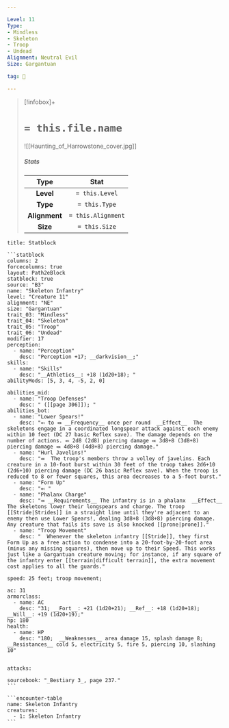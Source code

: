 ```yaml
---

Level: 11
Type:
- Mindless
- Skeleton
- Troop
- Undead
Alignment: Neutral Evil
Size: Gargantuan

tag: 👹

---
```


> [!infobox]+
> #  `= this.file.name`
> ![[Haunting_of_Harrowstone_cover.jpg]]
> ##### Stats
> Type | Stat |
> :---:|:---:|
> **Level** | `= this.Level` |
> **Type** | `= this.Type` |
> **Alignment** | `= this.Alignment` |
> **Size** | `= this.Size` |



````ad-info
title: Statblock

```statblock
columns: 2
forcecolumns: true
layout: Path2eBlock
statblock: true
source: "B3"
name: "Skeleton Infantry"
level: "Creature 11"
alignment: "NE"
size: "Gargantuan"
trait_03: "Mindless"
trait_04: "Skeleton"
trait_05: "Troop"
trait_06: "Undead"
modifier: 17
perception:
  - name: "Perception"
    desc: "Perception +17; __darkvision__;"
skills:
  - name: "Skills"
    desc: "__Athletics__: +18 (1d20+18); "
abilityMods: [5, 3, 4, -5, 2, 0]

abilities_mid:
  - name: "Troop Defenses"
    desc: " ([[page 306]]); "
abilities_bot:
  - name: "Lower Spears!"
    desc: "⬻ to ⬽ __Frequency__ once per round  __Effect__  The skeletons engage in a coordinated longspear attack against each enemy within 10 feet (DC 27 basic Reflex save). The damage depends on the number of actions. ⬻ 2d8 (2d8) piercing damage ⬺ 3d8+8 (3d8+8) piercing damage ⬽ 4d8+8 (4d8+8) piercing damage."
  - name: "Hurl Javelins!"
    desc: "⬺  The troop's members throw a volley of javelins. Each creature in a 10-foot burst within 30 feet of the troop takes 2d6+10 (2d6+10) piercing damage (DC 26 basic Reflex save). When the troop is reduced to 8 or fewer squares, this area decreases to a 5-foot burst."
  - name: "Form Up"
    desc: "⬻ "
  - name: "Phalanx Charge"
    desc: "⬺ __Requirements__ The infantry is in a phalanx  __Effect__  The skeletons lower their longspears and charge. The troop [[Stride|Strides]] in a straight line until they're adjacent to an enemy then use Lower Spears!, dealing 3d8+8 (3d8+8) piercing damage. Any creature that fails its save is also knocked [[prone|prone]]."
  - name: "Troop Movement"
    desc: "  Whenever the skeleton infantry [[Stride]], they first Form Up as a free action to condense into a 20-foot-by-20-foot area (minus any missing squares), then move up to their Speed. This works just like a Gargantuan creature moving; for instance, if any square of the infantry enter [[terrain|difficult terrain]], the extra movement cost applies to all the guards."

speed: 25 feet; troop movement;

ac: 31
armorclass:
  - name: AC
    desc: "31; __Fort__: +21 (1d20+21); __Ref__: +18 (1d20+18); __Will__: +19 (1d20+19);"
hp: 180
health:
  - name: HP
    desc: "180;  __Weaknesses__ area damage 15, splash damage 8; __Resistances__ cold 5, electricity 5, fire 5, piercing 10, slashing 10"


attacks:

sourcebook: "_Bestiary 3_, page 237."
```

```encounter-table
name: Skeleton Infantry
creatures:
  - 1: Skeleton Infantry
```

````


